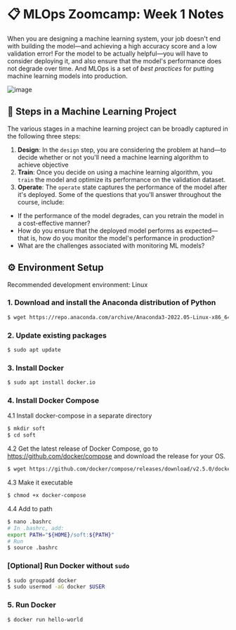 # 📋 MLOps Zoomcamp: Week 1 Notes

When you are designing a machine learning system, your job doesn't end with building the model—and achieving a high accuracy score and a low validation error! For the model to be actually helpful—you will have to consider deploying it, and also ensure that the model's performance does not degrade over time. And MLOps is a set of *best practices* for putting machine learning models into production.

![image](https://user-images.githubusercontent.com/47279635/168582280-52820583-d0bb-4b46-add4-b2fa4c09bc1b.png)

## 🎯 Steps in a Machine Learning Project
The various stages in a machine learning project can be broadly captured in the following three steps:
1. **Design**: In the `design` step, you are considering the problem at hand—to decide whether or not you'll need a machine learning algorithm to achieve objective 
2. **Train**: Once you decide on using a machine learning algorithm, you `train` the model and optimize its performance on the validation dataset.
3. **Operate**: The `operate` state captures the performance of the model after it's deployed. Some of the questions that you'll answer throughout the course, include:
  - If the performance of the model degrades, can you retrain the model in a cost-effective manner?
  - How do you ensure that the deployed model performs as expected—that is, how do you monitor the model's performance in production?
  - What are the challenges associated with monitoring ML models?

## ⚙ Environment Setup

Recommended development environment: Linux

### 1. Download and install the Anaconda distribution of Python
```sh
$ wget https://repo.anaconda.com/archive/Anaconda3-2022.05-Linux-x86_64.sh

```

### 2. Update existing packages
```sh
$ sudo apt update
```
### 3. Install Docker
```sh
$ sudo apt install docker.io
```

### 4. Install Docker Compose

4.1 Install docker-compose in a separate directory
```sh
$ mkdir soft
$ cd soft
```

4.2 Get the latest release of Docker Compose, go to https://github.com/docker/compose and download the release for your OS.

```sh
$ wget https://github.com/docker/compose/releases/download/v2.5.0/docker-compose-linux-x86_64 -O docker-compose
```
4.3 Make it executable
```sh
$ chmod +x docker-compose
```
4.4 Add to path
```sh
$ nano .bashrc
# In .bashrc, add:
export PATH="${HOME}/soft:${PATH}"
# Run
$ source .bashrc
```

### [Optional] Run Docker without `sudo`
```sh
$ sudo groupadd docker
$ sudo usermod -aG docker $USER
```
### 5. Run Docker
```sh
$ docker run hello-world
```
